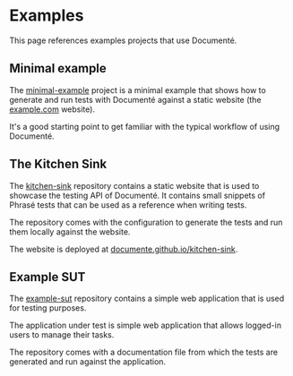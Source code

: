 # Examples

This page references examples projects that use Documenté.

## Minimal example

The [minimal-example](https://github.com/documente/minimal-example) project is a minimal example that shows
how to generate and run tests with Documenté against a static website (the [example.com](https://www.example.com) website).

It's a good starting point to get familiar with the typical workflow of using Documenté.

## The Kitchen Sink

The [kitchen-sink](https://github.com/documente/kitchen-sink) repository contains a static website that is used
to showcase the testing API of Documenté. It contains small snippets of Phrasé tests that can be used as a reference
when writing tests.

The repository comes with the configuration to generate the tests and run them locally against the website.

The website is deployed at [documente.github.io/kitchen-sink](https://documente.github.io/kitchen-sink/).

## Example SUT

The [example-sut](https://github.com/documente/example-sut) repository contains a simple web application that is used
for testing purposes.

The application under test is simple web application that allows logged-in users to manage their tasks.

The repository comes with a documentation file from which the tests are generated and run against the application.
